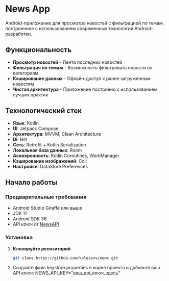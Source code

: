 # News App

Android-приложение для просмотра новостей с фильтрацией по темам, построенное с использованием современных технологий Android-разработки.

## Функциональность

- **Просмотр новостей** - Лента последних новостей
- **Фильтрация по темам** - Возможность фильтровать новости по категориям
- **Кэширование данных** - Офлайн-доступ к ранее загруженным новостям
- **Чистая архитектура** - Приложение построено с использованием лучших практик

## Технологический стек

- **Язык**: Kotlin
- **UI**: Jetpack Compose
- **Архитектура**: MVVM, Clean Architecture
- **DI**: Hilt
- **Сеть**: Retrofit + Kotlin Serialization
- **Локальная база данных**: Room
- **Асинхронность**: Kotlin Coroutines, WorkManager
- **Кэширование изображений**: Coil
- **Настройки**: DataStore Preferences


## Начало работы

### Предварительные требования

- Android Studio Giraffe или выше
- JDK 11
- Android SDK 36
- API ключ от [NewsAPI](https://newsapi.org/)

### Установка

1. **Клонируйте репозиторий**
   ```bash
   git clone https://github.com/kolesovv/news.git
2. Создайте файл keystore.properties в корне проекта и добавьте ваш API ключ:
   NEWS_API_KEY="ваш_api_ключ_здесь"
